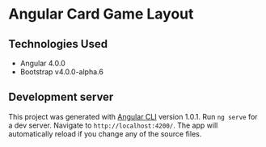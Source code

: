 # Angular Card Game Layout

## Technologies Used
* Angular 4.0.0
* Bootstrap v4.0.0-alpha.6

## Development server
This project was generated with [Angular CLI](https://github.com/angular/angular-cli) version 1.0.1.
Run `ng serve` for a dev server. Navigate to `http://localhost:4200/`. The app will automatically reload if you change any of the source files.
